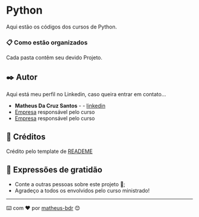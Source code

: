 
# Python

Aqui estão os códigos dos cursos de Python.

### 📋 Como estão organizados

Cada pasta contêm seu devido Projeto.

## ✒️ Autor

Aqui está meu perfil no Linkedin, caso queira entrar em contato...

* **Matheus Da Cruz Santos** - - [linkedin](https://www.linkedin.com/in/matheuss-bdr/)
* [Empresa](https://www.linkedin.com/school/universidadecatolicadebrasilia/) responsável pelo curso
* [Empresa](https://www.linkedin.com/school/adatechbr/) responsável pelo curso


## 🎁 Créditos
Crédito pelo template de [READEME](https://gist.github.com/lohhans/f8da0b147550df3f96914d3797e9fb89#-implanta%C3%A7%C3%A3o) 

## 🎁 Expressões de gratidão

* Conte a outras pessoas sobre este projeto 📢;
* Agradeço a todos os envolvidos pelo curso ministrado!

---
⌨️ com ❤️ por [matheus-bdr](https://www.linkedin.com/in/matheuss-bdr/) 😊
